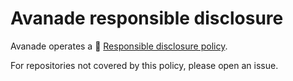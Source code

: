 # Avanade responsible disclosure
Avanade operates a 🔐 [Responsible disclosure policy](https://www.avanade.com/en/about-avanade/approach/trust-center/responsible-disclosure).

For repositories not covered by this policy, please open an issue.